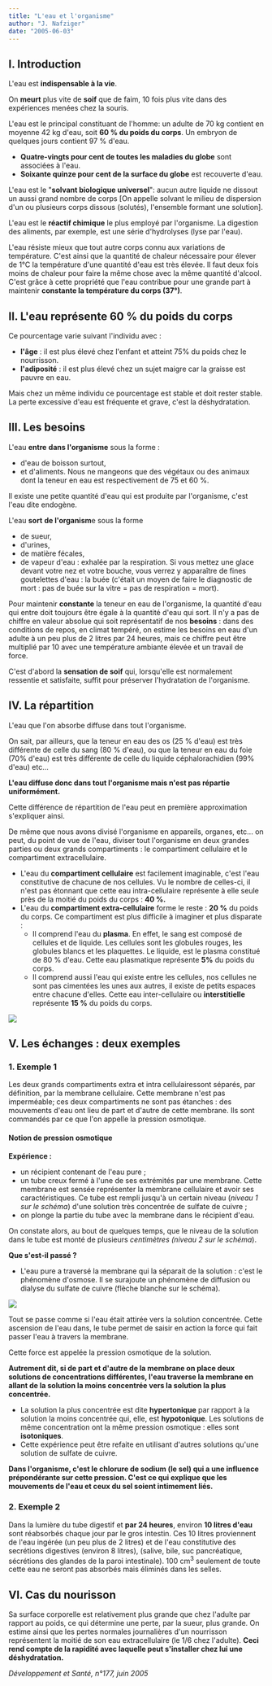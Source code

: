 ```yaml
---
title: "L'eau et l'organisme"
author: "J. Nafziger"
date: "2005-06-03"
---
```


## I. Introduction

L'eau est **indispensable à la vie**.

On **meurt** plus vite de **soif** que de faim, 10 fois plus vite dans des expériences menées chez la souris.

L'eau est le principal constituant de l'homme: un adulte de 70 kg contient en moyenne 42 kg d'eau, soit **60 % du poids du corps**. Un embryon de quelques jours contient 97 % d'eau.

*   **Quatre-vingts pour cent de toutes les maladies du globe** sont associées à l'eau.
*   **Soixante quinze pour cent de la surface du globe** est recouverte d'eau.

L'eau est le "**solvant biologique universel**": aucun autre liquide ne dissout un aussi grand nombre de corps [On appelle solvant le milieu de dispersion d'un ou plusieurs corps dissous (solutés), l'ensemble formant une solution].

L'eau est le **réactif chimique** le plus employé par l'organisme. La digestion des aliments, par exemple, est une série d'hydrolyses (lyse par l'eau).

L'eau résiste mieux que tout autre corps connu aux variations de température. C'est ainsi que la quantité de chaleur nécessaire pour élever de 1°C la température d'une quantité d'eau est très élevée. Il faut deux fois moins de chaleur pour faire la même chose avec la même quantité d'alcool. C'est grâce à cette propriété que l'eau contribue pour une grande part à maintenir **constante la température du corps (37°)**.

## II. L'eau représente 60 % du poids du corps

Ce pourcentage varie suivant l'individu avec :

*   **l'âge** : il est plus élevé chez l'enfant et atteint 75% du poids chez le nourrisson.
*   **l'adiposité** : il est plus élevé chez un sujet maigre car la graisse est pauvre en eau.

Mais chez un même individu ce pourcentage est stable et doit rester stable. La perte excessive d'eau est fréquente et grave, c'est la déshydratation.

## III. Les besoins

L'eau **entre** **dans l'organisme** sous la forme :

*   d'eau de boisson surtout,
*   et d'aliments. Nous ne mangeons que des végétaux ou des animaux dont la teneur en eau est respectivement de 75 et 60 %.

Il existe une petite quantité d'eau qui est produite par l'organisme, c'est l'eau dite endogène.

L'eau **sort** **de l'organism**e sous la forme

*   de sueur,
*   d'urines,
*   de matière fécales,
*   de vapeur d'eau : exhalée par la respiration. Si vous mettez une glace devant votre nez et votre bouche, vous verrez y apparaître de fines goutelettes d'eau : la buée (c'était un moyen de faire le diagnostic de mort : pas de buée sur la vitre = pas de respiration = mort).

Pour maintenir **constante** la teneur en eau de l'organisme, la quantité d'eau qui entre doit toujours être égale à la quantité d'eau qui sort. Il n'y a pas de chiffre en valeur absolue qui soit représentatif de nos **besoins** : dans des conditions de repos, en climat tempéré, on estime les besoins en eau d'un adulte à un peu plus de 2 litres par 24 heures, mais ce chiffre peut être multiplié par 10 avec une température ambiante élevée et un travail de force.

C'est d'abord la **sensation de soif** qui, lorsqu'elle est normalement ressentie et satisfaite, suffit pour préserver l'hydratation de l'organisme.

## IV. La répartition

L'eau que l'on absorbe diffuse dans tout l'organisme.

On sait, par ailleurs, que la teneur en eau des os (25 % d'eau) est très différente de celle du sang (80 % d'eau), ou que la teneur en eau du foie (70% d'eau) est très différente de celle du liquide céphalorachidien (99% d'eau) etc...

**L'eau diffuse donc dans tout l'organisme mais n'est pas répartie uniformément.**

Cette différence de répartition de l'eau peut en première approximation s'expliquer ainsi.

De même que nous avons divisé l'organisme en appareils, organes, etc... on peut, du point de vue de l'eau, diviser tout l'organisme en deux grandes parties ou deux grands compartiments : le compartiment cellulaire et le compartiment extracellulaire.

*   L'eau du **compartiment cellulaire** est facilement imaginable, c'est l'eau constitutive de chacune de nos cellules. Vu le nombre de celles-ci, il n'est pas étonnant que cette eau intra-cellulaire représente à elle seule près de la moitié du poids du corps : **40 %.**
*   L'eau du **compartiment extra-cellulaire** forme le reste : **20 %** du poids du corps. Ce compartiment est plus difficile à imaginer et plus disparate :
    *   Il comprend l'eau du **plasma**. En effet, le sang est composé de cellules et de liquide. Les cellules sont les globules rouges, les globules blancs et les plaquettes. Le liquide, est le plasma constitué de 80 % d'eau. Cette eau plasmatique représente **5%** du poids du corps.
    *   Il comprend aussi l'eau qui existe entre les cellules, nos cellules ne sont pas cimentées les unes aux autres, il existe de petits espaces entre chacune d'elles. Cette eau inter-cellulaire ou **interstitielle** représente **15 %** du poids du corps.

![](i1006-1.jpg)


## V. Les échanges : deux exemples

### 1. Exemple 1

Les deux grands compartiments extra et intra cellulairessont séparés, par définition, par la membrane cellulaire. Cette membrane n'est pas imperméable; ces deux compartiments ne sont pas étanches : des mouvements d'eau ont lieu de part et d'autre de cette membrane. Ils sont commandés par ce que l'on appelle la pression osmotique.

#### Notion de pression osmotique

**Expérience :**

*   un récipient contenant de l'eau pure ;
*   un tube creux fermé à l'une de ses extrémités par une membrane. Cette membrane est sensée représenter la membrane cellulaire et avoir ses caractéristiques. Ce tube est rempli jusqu'à un certain niveau (_niveau 1 sur le schéma_) d'une solution très concentrée de sulfate de cuivre ;
*   on plonge la partie du tube avec la membrane dans le récipient d'eau.

On constate alors, au bout de quelques temps, que le niveau de la solution dans le tube est monté de plusieurs _centimètres (niveau 2 sur le schéma_).

**Que s'est-il passé ?**

*   L'eau pure a traversé la membrane qui la séparait de la solution : c'est le phénomène d'osmose. Il se surajoute un phénomène de diffusion ou dialyse du sulfate de cuivre (flèche blanche sur le schéma).

![](i1006-2.jpg)


Tout se passe comme si l'eau était attirée vers la solution concentrée. Cette ascension de l'eau dans, le tube permet de saisir en action la force qui fait passer l'eau à travers la membrane.

Cette force est appelée la pression osmotique de la solution.

**Autrement dit, si de part et d'autre de la membrane on place deux solutions de concentrations différentes, l'eau traverse la membrane en allant de la solution la moins concentrée vers la solution la plus concentrée.**

*   La solution la plus concentrée est dite **hypertonique** par rapport à la solution la moins concentrée qui, elle, est **hypotonique**. Les solutions de même concentration ont la même pression osmotique : elles sont **isotoniques**.
*   Cette expérience peut être refaite en utilisant d'autres solutions qu'une solution de sulfate de cuivre.

**Dans l'organisme, c'est le chlorure de sodium (le sel) qui a une influence prépondérante sur cette pression. C'est ce qui explique que les mouvements de l'eau et ceux du sel soient intimement liés.**

### 2. Exemple 2

Dans la lumière du tube digestif et **par 24 heures**, environ **10 litres d'eau** sont réabsorbés chaque jour par le gros intestin. Ces 10 litres proviennent de l'eau ingérée (un peu plus de 2 litres) et de l'eau constitutive des secrétions digestives (environ 8 litres), (salive, bile, suc pancréatique, sécrétions des glandes de la paroi intestinale). 100 cm<sup>3</sup> seulement de toute cette eau ne seront pas absorbés mais éliminés dans les selles.

## VI. Cas du nourisson

Sa surface corporelle est relativement plus grande que chez l'adulte par rapport au poids, ce qui détermine une perte, par la sueur, plus grande. On estime ainsi que les pertes normales journalières d'un nourrisson représentent la moitié de son eau extracellulaire (le 1/6 chez l'adulte). **Ceci rend compte de la rapidité avec laquelle peut s'installer chez lui une déshydratation.**

_Développement et Santé, n°177, juin 2005_